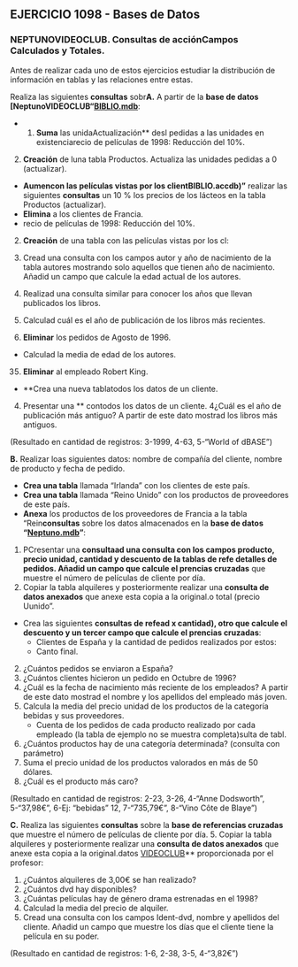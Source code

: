 ## EJERCICIO 1098 - Bases de Datos


### NEPTUNOVIDEOCLUB. Consultas de acciónCampos Calculados y Totales.

Antes de realizar cada uno de estos ejercicios estudiar la distribución de información en tablas y las relaciones entre estas.

Realiza las siguientes **consultas** sobr**A.** A partir de la **base de datos [NeptunoVIDEOCLUB“[BIBLIO.mdb](http://descargas.teformas.com/Archivos%20Teformas/NEPTUNOVIDEOCLUB.accdb)**:

- 1.  **Suma** las unidaActualización** desl pedidas a las unidades en existenciarecio de películas de 1998: Reducción del 10%.
2.  **Creación** de luna tabla Productos. Actualiza las unidades pedidas a 0 (actualizar).
-   **Aumencon las películas vistas por los clientBIBLIO.accdb)”** realizar las siguientes **consultas** un 10 % los precios de los lácteos en la tabla Productos (actualizar).
-   **Elimina** a los clientes de Francia.
- recio de películas de 1998: Reducción del 10%.
2.  **Creación** de una tabla con las películas vistas por los cl:

1.  Cread una consulta con los campos autor y año de nacimiento de la tabla autores mostrando solo aquellos que tienen año de nacimiento. Añadid un campo que calcule la edad actual de los autores.
2.  Realizad una consulta similar para conocer los años que llevan publicados los libros.
3.  Calculad cuál es el año de publicación de los libros más recientes.
34.  **Eliminar** los pedidos de Agosto de 1996.
- Calculad la media de edad de los autores.
35.  **Eliminar** al empleado Robert King.
-   **Crea una nueva tablatodos los datos de un cliente.
4.  Presentar una ** contodos los datos de un cliente.
4¿Cuál es el año de publicación más antiguo? A partir de este dato mostrad los libros más antiguos.

(Resultado en cantidad de registros: 3-1999, 4-63, 5-“World of dBASE”)  
  
  
  
**B.** Realizar loas siguientes datos: nombre de compañía del cliente, nombre de producto y fecha de pedido.
-   **Crea una tabla** llamada “Irlanda” con los clientes de este país.
-   **Crea una tabla** llamada “Reino Unido” con los productos de proveedores de este país.
-   **Anexa** los productos de los proveedores de Francia a la tabla “Rein**consultas** sobre los datos almacenados en la **base de datos “[Neptuno.mdb](http://descargas.teformas.com/Archivos%20Teformas/NEPTUNO.accdb)”**:

1.  PCresentar una **consultaad una consulta con los campos producto, precio unidad, cantidad y descuento de la tablas de refe detalles de pedidos. Añadid un campo que calcule el prencias cruzadas** que muestre el número de películas de cliente por día.
5.  Copiar la tabla alquileres y posteriormente realizar una **consulta de datos anexados** que anexe esta copia a la original.o total (precio Uunido”.
-   Crea las siguientes **consultas de refead x cantidad), otro que calcule el descuento y un tercer campo que calcule el prencias cruzadas**:
    -   Clientes de España y la cantidad de pedidos realizados por estos:
    -   Canto final.
2.  ¿Cuántos pedidos se enviaron a España?
3.  ¿Cuántos clientes hicieron un pedido en Octubre de 1996?
4.  ¿Cuál es la fecha de nacimiento más reciente de los empleados? A partir de este dato mostrad el nombre y los apellidos del empleado más joven.
5.  Calcula la media del precio unidad de los productos de la categoría bebidas y sus proveedores.
    -   Cuenta de los pedidos de cada producto realizado por cada empleado (la tabla de ejemplo no se muestra completa)sulta de tabl.
6.  ¿Cuántos productos hay de una categoría determinada? (consulta con parámetro)
7.  Suma el precio unidad de los productos valorados en más de 50 dólares.
8.  ¿Cuál es el producto más caro?

(Resultado en cantidad de registros: 2-23, 3-26, 4-“Anne Dodsworth”, 5-“37,98€”, 6-Ej: “bebidas” 12, 7-“735,79€”, 8-“Vino Côte de Blaye”)

**C.** Realiza las siguientes **consultas** sobre la **base de referencias cruzadas** que muestre el número de películas de cliente por día.
5.  Copiar la tabla alquileres y posteriormente realizar una **consulta de datos anexados** que anexe esta copia a la original.datos [VIDEOCLUB](http://descargas.teformas.com/Archivos%20Teformas/VIDEOCLUB.accdb)** proporcionada por el profesor:

1.  ¿Cuántos alquileres de 3,00€ se han realizado?
2.  ¿Cuántos dvd hay disponibles?
3.  ¿Cuántas películas hay de género drama estrenadas en el 1998?
4.  Calculad la media del precio de alquiler.
5.  Cread una consulta con los campos Ident-dvd, nombre y apellidos del cliente. Añadid un campo que muestre los días que el cliente tiene la película en su poder.

(Resultado en cantidad de registros: 1-6, 2-38, 3-5, 4-“3,82€”)
<!--stackedit_data:
eyJoaXN0b3J5IjpbMTUxNDc0MjQ0MSwxMzU2MTIwMzg5LDM2NT
M1OTIxNywxMzYzODU4M119
-->